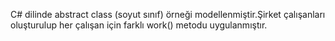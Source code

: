 C# dilinde abstract class (soyut sınıf) örneği modellenmiştir.Şirket çalışanları oluşturulup her çalışan için farklı work() metodu uygulanmıştır.
